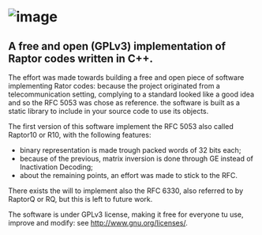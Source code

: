# ![image](https://github.com/obolo/freeRaptor/blob/master/freeR_icon.png) 

## A free and open (GPLv3) implementation of Raptor codes written in C++.

The effort was made towards building a free and open piece of software implementing Rator codes: because the project originated from a telecommunication setting, complying to a standard looked like a good idea and so the RFC 5053 was chose as reference. the software is built as a static library to include in your source code to use its objects.

The first version of this software implement the RFC 5053 also called Raptor10 or R10, with the following features:
- binary representation is made trough packed words of 32 bits each;
- because of the previous, matrix inversion is done through GE instead of Inactivation Decoding;
- about the remaining points, an effort was made to stick to the RFC.

There exists the will to implement also the RFC 6330, also referred to by RaptorQ or RQ, but this is left to future work.

The software is under GPLv3 license, making it free for everyone tu use, improve and modify: see <http://www.gnu.org/licenses/>.
